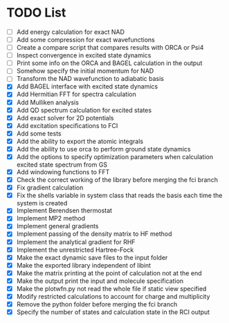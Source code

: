 # TODO List

- [ ] Add energy calculation for exact NAD
- [ ] Add some compression for exact wavefunctions
- [ ] Create a compare script that compares results with ORCA or Psi4
- [ ] Inspect convergence in excited state dynamics
- [ ] Print some info on the ORCA and BAGEL calculation in the output
- [ ] Somehow specify the initial momentum for NAD
- [ ] Transform the NAD wavefunction to adiabatic basis
- [x] Add BAGEL interface with excited state dynamics
- [x] Add Hermitian FFT for spectra calculation
- [x] Add Mulliken analysis
- [x] Add QD spectrum calculation for excited states
- [x] Add exact solver for 2D potentials
- [x] Add excitation specifications to FCI
- [x] Add some tests
- [x] Add the ability to export the atomic integrals
- [x] Add the ability to use orca to perform ground state dynamics
- [x] Add the options to specify optimization parameters when calculation excited state spectrum from GS
- [x] Add windowing functions to FFT
- [x] Check the correct working of the library before merging the fci branch
- [x] Fix gradient calculation
- [x] Fix the shells variable in system class that reads the basis each time the system is created
- [x] Implement Berendsen thermostat
- [x] Implement MP2 method
- [x] Implement general gradients
- [x] Implement passing of the density matrix to HF method
- [x] Implement the analytical gradient for RHF
- [x] Implement the unrestricted Hartree-Fock
- [x] Make the exact dynamic save files to the input folder
- [x] Make the exported library independent of libint
- [x] Make the matrix printing at the point of calculation not at the end
- [x] Make the output print the input and molecule specification
- [x] Make the plotwfn.py not read the whole file if static view specified
- [x] Modify restricted calculations to account for charge and multiplicity
- [x] Remove the python folder before merging the fci branch
- [x] Specify the number of states and calculation state in the RCI output
